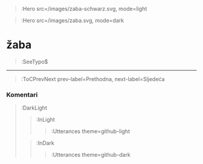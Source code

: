 > :Hero src=/images/zaba-schwarz.svg,
>       mode=light

> :Hero src=/images/zaba.svg,
>       mode=dark

# žaba

> :SeeTypo$

****

> :ToCPrevNext prev-label=Prethodna, next-label=Sljedeća

### Komentari

> :DarkLight
> > :InLight
> >
> > > :Utterances theme=github-light
>
> > :InDark
> >
> > > :Utterances theme=github-dark